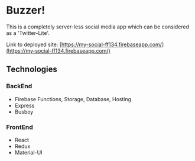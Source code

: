# Buzzer!

This is a completely server-less social media app which can be considered as a 'Twitter-Lite'.

Link to deployed site: [https://my-social-ff134.firebaseapp.com/](https://my-social-ff134.firebaseapp.com/)

## Technologies
### BackEnd
- Firebase Functions, Storage, Database, Hosting
- Express
- Busboy

### FrontEnd
- React
- Redux
- Material-UI
